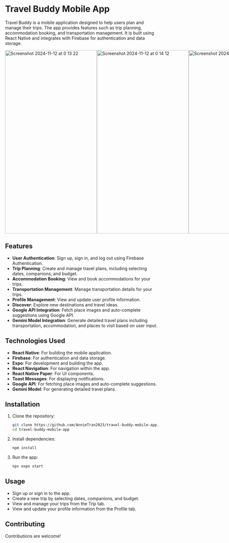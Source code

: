 # Travel Buddy Mobile App

Travel Buddy is a mobile application designed to help users plan and manage their trips. The app provides features such as trip planning, accommodation booking, and transportation management. It is built using React Native and integrates with Firebase for authentication and data storage.
<div style="display: flex; justify-content: space-between;">
  <img width="300" height = "600" alt="Screenshot 2024-11-12 at 0 13 22" src="https://github.com/user-attachments/assets/789812cd-7d17-49fe-971b-60e164fc5aa3" />
  <img width="300" height = "600" alt="Screenshot 2024-11-12 at 0 14 12" src="https://github.com/user-attachments/assets/efaabb27-3042-4aa7-a8cb-44893cddb26b" />
  <img width="300" height = "600" alt="Screenshot 2024-11-12 at 0 14 40" src="https://github.com/user-attachments/assets/d6f4ba12-f119-46cb-ab02-852cb75cedf9" />
</div>

## Features

- **User Authentication**: Sign up, sign in, and log out using Firebase Authentication.
- **Trip Planning**: Create and manage travel plans, including selecting dates, companions, and budget.
- **Accommodation Booking**: View and book accommodations for your trips.
- **Transportation Management**: Manage transportation details for your trips.
- **Profile Management**: View and update user profile information.
- **Discover**: Explore new destinations and travel ideas.
- **Google API Integration**: Fetch place images and auto-complete suggestions using Google API.
- **Gemini Model Integration**: Generate detailed travel plans including transportation, accommodation, and places to visit based on user input.

## Technologies Used

- **React Native**: For building the mobile application.
- **Firebase**: For authentication and data storage.
- **Expo**: For development and building the app.
- **React Navigation**: For navigation within the app.
- **React Native Paper**: For UI components.
- **Toast Messages**: For displaying notifications.
- **Google API**: For fetching place images and auto-complete suggestions.
- **Gemini Model**: For generating detailed travel plans.

## Installation

1. Clone the repository:
   ```bash
   git clone https://github.com/AnnieTran2023/travel-buddy-mobile-app.git
   cd travel-buddy-mobile-app
   
2. Install dependencies:
   ```bash
   npm install

3. Run the app:
   ```bash
   npx expo start

## Usage
- Sign up or sign in to the app.
- Create a new trip by selecting dates, companions, and budget.
- View and manage your trips from the Trip tab.
- View and update your profile information from the Profile tab.

## Contributing
Contributions are welcome! 

